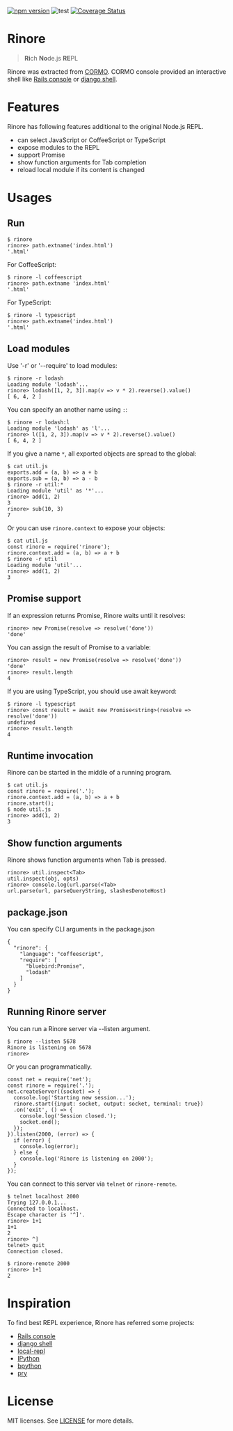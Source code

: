 [![npm version](https://badge.fury.io/js/rinore.svg)](https://badge.fury.io/js/rinore)
![test](https://github.com/croquiscom/rinore/workflows/test/badge.svg)
[![Coverage Status](https://coveralls.io/repos/github/croquiscom/rinore/badge.svg?branch=master)](https://coveralls.io/github/croquiscom/rinore?branch=master)

# Rinore
> **Ri**ch **No**de.js **RE**PL

Rinore was extracted from [CORMO](https://github.com/croquiscom/cormo).
CORMO console provided an interactive shell like
[Rails console](http://guides.rubyonrails.org/command_line.html#rails-console)
or [django shell](https://docs.djangoproject.com/en/1.11/ref/django-admin/#shell).

# Features
Rinore has following features additional to the original Node.js REPL.

* can select JavaScript or CoffeeScript or TypeScript
* expose modules to the REPL
* support Promise
* show function arguments for Tab completion
* reload local module if its content is changed

# Usages

## Run

```
$ rinore
rinore> path.extname('index.html')
'.html'
```

For CoffeeScript:

```
$ rinore -l coffeescript
rinore> path.extname 'index.html'
'.html'
```

For TypeScript:

```
$ rinore -l typescript
rinore> path.extname('index.html')
'.html'
```

## Load modules

Use '-r' or '--require' to load modules:

```
$ rinore -r lodash
Loading module 'lodash'...
rinore> lodash([1, 2, 3]).map(v => v * 2).reverse().value()
[ 6, 4, 2 ]
```

You can specify an another name using `:`:

```
$ rinore -r lodash:l
Loading module 'lodash' as 'l'...
rinore> l([1, 2, 3]).map(v => v * 2).reverse().value()
[ 6, 4, 2 ]
```

If you give a name `*`, all exported objects are spread to the global:

```
$ cat util.js
exports.add = (a, b) => a + b
exports.sub = (a, b) => a - b
$ rinore -r util:*
Loading module 'util' as '*'...
rinore> add(1, 2)
3
rinore> sub(10, 3)
7
```

Or you can use `rinore.context` to expose your objects:

```
$ cat util.js
const rinore = require('rinore');
rinore.context.add = (a, b) => a + b
$ rinore -r util
Loading module 'util'...
rinore> add(1, 2)
3
```

## Promise support

If an expression returns Promise, Rinore waits until it resolves:

```
rinore> new Promise(resolve => resolve('done'))
'done'
```

You can assign the result of Promise to a variable:

```
rinore> result = new Promise(resolve => resolve('done'))
'done'
rinore> result.length
4
```

If you are using TypeScript, you should use await keyword:

```
$ rinore -l typescript
rinore> const result = await new Promise<string>(resolve => resolve('done'))
undefined
rinore> result.length
4
```

## Runtime invocation

Rinore can be started in the middle of a running program.

```
$ cat util.js
const rinore = require('.');
rinore.context.add = (a, b) => a + b
rinore.start();
$ node util.js
rinore> add(1, 2)
3
```

## Show function arguments

Rinore shows function arguments when Tab is pressed.

```
rinore> util.inspect<Tab>
util.inspect(obj, opts)
rinore> console.log(url.parse(<Tab>
url.parse(url, parseQueryString, slashesDenoteHost)
```

## package.json

You can specify CLI arguments in the package.json

```
{
  "rinore": {
    "language": "coffeescript",
    "require": [
      "bluebird:Promise",
      "lodash"
    ]
  }
}
```

## Running Rinore server

You can run a Rinore server via --listen argument.

```
$ rinore --listen 5678
Rinore is listening on 5678
rinore>
```

Or you can programmatically.

```
const net = require('net');
const rinore = require('.');
net.createServer((socket) => {
  console.log('Starting new session...');
  rinore.start({input: socket, output: socket, terminal: true})
  .on('exit', () => {
    console.log('Session closed.');
    socket.end();
  });
}).listen(2000, (error) => {
  if (error) {
    console.log(error);
  } else {
    console.log('Rinore is listening on 2000');
  }
});
```

You can connect to this server via `telnet` or `rinore-remote`.

```
$ telnet localhost 2000
Trying 127.0.0.1...
Connected to localhost.
Escape character is '^]'.
rinore> 1+1
1+1
2
rinore> ^]
telnet> quit
Connection closed.
```

```
$ rinore-remote 2000
rinore> 1+1
2
```

# Inspiration

To find best REPL experience, Rinore has referred some projects:

* [Rails console](http://guides.rubyonrails.org/command_line.html#rails-console)
* [django shell](https://docs.djangoproject.com/en/1.11/ref/django-admin/#shell)
* [local-repl](https://github.com/sloria/local-repl)
* [IPython](https://ipython.org/)
* [bpython](https://bpython-interpreter.org/)
* [pry](https://github.com/pry/pry)

# License

MIT licenses. See [LICENSE](https://github.com/croquiscom/rinore/blob/master/LICENSE) for more details.
